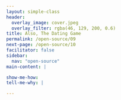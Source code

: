 ```yaml
---
layout: simple-class
header:
  overlay_image: cover.jpeg
  overlay_filter: rgba(46, 129, 200, 0.6)
title: Also, The Dating Game
permalink: /open-source/09
next-page: /open-source/10
facilitator: false
sidebar:
  nav: "open-source"
main-content: |

show-me-how:
tell-me-why: |

---
```

